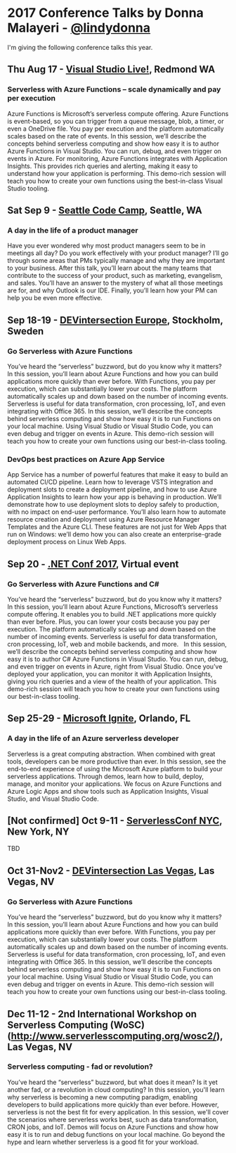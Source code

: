 # 2017 Conference Talks by Donna Malayeri - [@lindydonna](https://twitter.com/lindydonna)

I'm giving the following conference talks this year.

## Thu Aug 17 - [Visual Studio Live!](https://vslive.com/Events/Redmond-2017/Home.aspx), Redmond WA

### Serverless with Azure Functions – scale dynamically and pay per execution

Azure Functions is Microsoft’s serverless compute offering. Azure Functions is event-based, so you can trigger from a queue message, blob, a timer, or even a OneDrive file. You pay per execution and the platform automatically scales based on the rate of events. In this session, we’ll describe the concepts behind serverless computing and show how easy it is to author Azure Functions in Visual Studio. You can run, debug, and even trigger on events in Azure. For monitoring, Azure Functions integrates with Application Insights. This provides rich queries and alerting, making it easy to understand how your application is performing. This demo-rich session will teach you how to create your own functions using the best-in-class Visual Studio tooling. 

## Sat Sep 9 - [Seattle Code Camp](https://seattle.codecamp.us/), Seattle, WA

### A day in the life of a product manager
  
Have you ever wondered why most product managers seem to be in meetings all day? Do you work effectively with your product manager? I’ll go through some areas that PMs typically manage and why they are important to your business. After this talk, you’ll learn about the many teams that contribute to the success of your product, such as marketing, evangelism, and sales. You’ll have an answer to the mystery of what all those meetings are for, and why Outlook is our IDE. Finally, you’ll learn how your PM can help you be even more effective.

## Sep 18-19 - [DEVintersection Europe](https://www.devintersectioneurope.com/#!/), Stockholm, Sweden

### Go Serverless with Azure Functions

You’ve heard the “serverless” buzzword, but do you know why it matters?  In this session, you’ll learn about Azure Functions and how you can build applications more quickly than ever before. With Functions, you pay per execution, which can substantially lower your costs. The platform automatically scales up and down based on the number of incoming events. Serverless is useful for data transformation, cron processing, IoT, and even integrating with Office 365. In this session, we’ll describe the concepts behind serverless computing and show how easy it is to run Functions on your local machine. Using Visual Studio or Visual Studio Code, you can even debug and trigger on events in Azure. This demo-rich session will teach you how to create your own functions using our best-in-class tooling.
  
### DevOps best practices on Azure App Service

App Service has a number of powerful features that make it easy to build an automated CI/CD pipeline. Learn how to leverage VSTS integration and deployment slots to create a deployment pipeline, and how to use Azure Application Insights to learn how your app is behaving in production. We’ll demonstrate how to use deployment slots to deploy safely to production, with no impact on end-user performance. You’ll also learn how to automate resource creation and deployment using Azure Resource Manager Templates and the Azure CLI. These features are not just for Web Apps that run on Windows: we’ll demo how you can also create an enterprise-grade deployment process on Linux Web Apps.

## Sep 20 - [.NET Conf 2017](http://www.dotnetconf.net/), Virtual event

### Go Serverless with Azure Functions and C#

You’ve heard the “serverless” buzzword, but do you know why it matters?  In this session, you’ll learn about Azure Functions, Microsoft’s serverless compute offering. It enables you to build .NET applications more quickly than ever before. Plus, you can lower your costs because you pay per execution. The platform automatically scales up and down based on the number of incoming events. Serverless is useful for data transformation, cron processing, IoT, web and mobile backends, and more. 
 
In this session, we’ll describe the concepts behind serverless computing and show how easy it is to author C# Azure Functions in Visual Studio. You can run, debug, and even trigger on events in Azure, right from Visual Studio. Once you’ve deployed your application, you can monitor it with Application Insights, giving you rich queries and a view of the health of your application. This demo-rich session will teach you how to create your own functions using our best-in-class tooling.

## Sep 25-29 - [Microsoft Ignite](https://www.microsoft.com/en-us/ignite/), Orlando, FL

### A day in the life of an Azure serverless developer

Serverless is a great computing abstraction. When combined with great tools, developers can be more productive than ever. In this session, see the end-to-end experience of using the Microsoft Azure platform to build your serverless applications. Through demos, learn how to build, deploy, manage, and monitor your applications. We focus on Azure Functions and Azure Logic Apps and show tools such as Application Insights, Visual Studio, and Visual Studio Code.

## [Not confirmed] Oct 9-11 - [ServerlessConf NYC](https://nyc.serverlessconf.io/), New York, NY

TBD

## Oct 31-Nov2 - [DEVintersection Las Vegas](https://www.devintersection.com/#!/), Las Vegas, NV

### Go Serverless with Azure Functions

You’ve heard the “serverless” buzzword, but do you know why it matters?  In this session, you’ll learn about Azure Functions and how you can build applications more quickly than ever before. With Functions, you pay per execution, which can substantially lower your costs. The platform automatically scales up and down based on the number of incoming events. Serverless is useful for data transformation, cron processing, IoT, and even integrating with Office 365. In this session, we’ll describe the concepts behind serverless computing and show how easy it is to run Functions on your local machine. Using Visual Studio or Visual Studio Code, you can even debug and trigger on events in Azure. This demo-rich session will teach you how to create your own functions using our best-in-class tooling.

## Dec 11-12 - 2nd International Workshop on Serverless Computing (WoSC) (http://www.serverlesscomputing.org/wosc2/), Las Vegas, NV

### Serverless computing - fad or revolution?

You’ve heard the “serverless” buzzword, but what does it mean?  Is it yet another fad, or a revolution in cloud computing? In this session, you'll learn why serverless is becoming a new computing paradigm, enabling developers to build applications more quickly than ever before. However, serverless is not the best fit for every application. In this session, we'll cover the scenarios where serverless works best, such as data transformation, CRON jobs, and IoT. Demos will focus on Azure Functions and show how easy it is to run and debug functions on your local machine. Go beyond the hype and learn whether serverless is a good fit for your workload.
